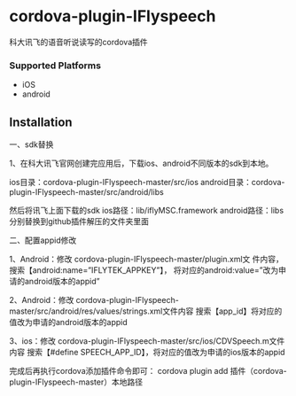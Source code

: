 # cordova-plugin-IFlyspeech
科大讯飞的语音听说读写的cordova插件 
### Supported Platforms

- iOS
- android

## Installation

一、sdk替换 

1、在科大讯飞官网创建完应用后，下载ios、android不同版本的sdk到本地。

ios目录：cordova-plugin-IFlyspeech-master/src/ios 
android目录：cordova-plugin-IFlyspeech-master/src/android/libs 

然后将讯飞上面下载的sdk 
ios路径：lib/iflyMSC.framework 
android路径：libs分别替换到github插件解压的文件夹里面

二、配置appid修改 

1、Android：修改 cordova-plugin-IFlyspeech-master/plugin.xml文 件内容， 搜索【android:name=”IFLYTEK_APPKEY”】， 将对应的android:value=”改为申请的android版本的appid”

2、Android：修改 cordova-plugin-IFlyspeech-master/src/android/res/values/strings.xml文件内容 搜索【app_id】将对应的值改为申请的android版本的appid

3、ios：修改 cordova-plugin-IFlyspeech-master/src/ios/CDVSpeech.m文件内容 搜索【#define SPEECH_APP_ID】，将对应的值改为申请的ios版本的appid

完成后再执行cordova添加插件命令即可： cordova plugin add 插件（cordova-plugin-IFlyspeech-master）本地路径

